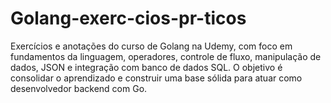 # Golang-exerc-cios-pr-ticos
Exercícios e anotações do curso de Golang na Udemy, com foco em fundamentos da linguagem, operadores, controle de fluxo, manipulação de dados, JSON e integração com banco de dados SQL.  O objetivo é consolidar o aprendizado e construir uma base sólida para atuar como desenvolvedor backend com Go.
